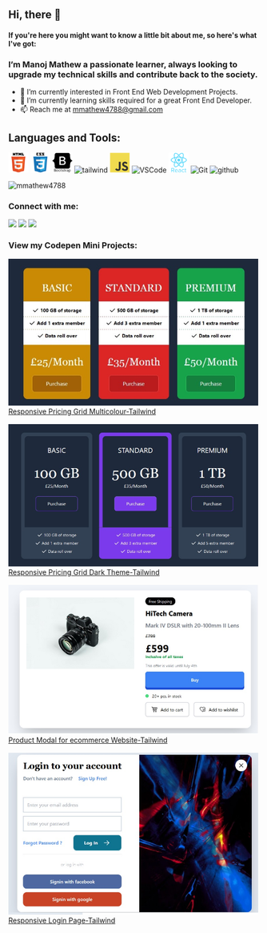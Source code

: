 ## Hi, there 👋 
#### If you're here you might want to know a little bit about me, so here's what I've got:
### I’m Manoj Mathew a passionate learner, always looking to upgrade my technical skills and contribute back to the society.
- 👀 I’m currently interested in Front End Web Development Projects.
- 🌱 I’m currently learning skills required for a great Front End Developer.
- 📫 Reach me at mmathew4788@gmail.com


## Languages and Tools:
<img src="https://raw.githubusercontent.com/devicons/devicon/master/icons/html5/html5-original-wordmark.svg" alt="html5" width="40" height="40"/> <img src="https://raw.githubusercontent.com/devicons/devicon/master/icons/css3/css3-original-wordmark.svg" alt="css3" width="40" height="40"/> <img src="https://raw.githubusercontent.com/devicons/devicon/master/icons/bootstrap/bootstrap-plain-wordmark.svg" alt="bootstrap" width="40" height="40"/> <img src="https://www.vectorlogo.zone/logos/tailwindcss/tailwindcss-icon.svg" alt="tailwind" width="40" height="40"/> <img src="https://raw.githubusercontent.com/devicons/devicon/master/icons/javascript/javascript-original.svg" alt="javascript" width="40" height="40"/> <img src="https://img.icons8.com/fluency/35/000000/visual-studio-code-2019.png" alt="VSCode" width="40" height="40"/> <img src="https://raw.githubusercontent.com/devicons/devicon/master/icons/react/react-original-wordmark.svg" alt="react" width="40" height="40"/> <img src="https://img.icons8.com/color/35/000000/git.png" alt="Git" width="40" height="40"/> <img src="https://img.icons8.com/color/35/000000/github.png" alt="github" width="40" height="40"/>

<p><img src="https://github-readme-stats.vercel.app/api/top-langs?username=mmathew4788&show_icons=true&locale=en&layout=compact" alt="mmathew4788" /></p>

### Connect with me:

<p align="left">  
<a href="https://uk.linkedin.com/in/manoj-m-27b92a2a?trk=public_profile_publication_contributor-image" target="blank"><img src="https://img.icons8.com/color/35/000000/linkedin.png"/></a>
<a href="https://www.youtube.com/@manojmathew5287" target="blank"><img src="https://img.icons8.com/color/35/000000/youtube-play.png"/></a>
<a href="mailto:mmathew4788@gmail.com" target="blank"><img src="https://img.icons8.com/color/35/000000/gmail.png"/></a>
</p>

### View my Codepen Mini Projects: 
<a href="https://codepen.io/ManojMathew/full/yLEwzMW" target="blank">
<img src="https://github.com/MMathew4788/MMathew4788/blob/main/images/1.jpg"
  alt="Responsive Pricing Grid Multicolour-Tailwind"
  title="Responsive Pricing Grid Multicolour-Tailwind"
  style="width: 500px"><br>
  Responsive Pricing Grid Multicolour-Tailwind</a><br><br>

<a href="https://codepen.io/ManojMathew/full/ZERPKWd" target="blank">
<img src="https://github.com/MMathew4788/MMathew4788/blob/main/images/2.jpg"
  alt="Responsive Pricing Grid Dark Theme-Tailwind"
  title="Responsive Pricing Grid Dark Theme-Tailwind"
  style="width: 500px"><br>
  Responsive Pricing Grid Dark Theme-Tailwind</a><br><br>
  
<a href="https://codepen.io/ManojMathew/full/bGKJeyE" target="blank">
<img src="https://github.com/MMathew4788/MMathew4788/blob/main/images/3.jpg"
  alt="Product Modal for ecommerce Website-Tailwind"
  title="Product Modal for ecommerce Website-Tailwind"
  style="width: 500px"><br>
Product Modal for ecommerce Website-Tailwind</a><br><br>

<a href="https://codepen.io/ManojMathew/full/VwdOvVB" target="blank">
<img src="https://github.com/MMathew4788/MMathew4788/blob/main/images/4.jpg"
  alt="Responsive Login Page-Tailwind"
  title="Responsive Login Page-Tailwind"
  style="width: 500px"><br>
  Responsive Login Page-Tailwind</a>



  
